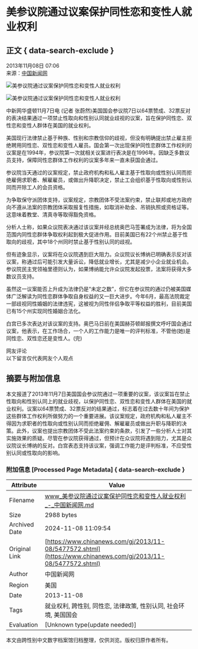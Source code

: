 # 美参议院通过议案保护同性恋和变性人就业权利

## 正文 { data-search-exclude }


2013年11月08日 07:06  
来源：[中国新闻网](http://www.chinanews.com/)  

![美参议院通过议案保护同性恋和变性人就业权利](http://www.chinanews.com/fileftp/2020/03/2020-03-11/U194P4T47D46410F978DT20200311093349.jpg)

![美参议院通过议案保护同性恋和变性人就业权利](http://www.chinanews.com/fileftp/2020/03/2020-03-11/U194P4T47D46410F977DT20200311083723.jpg)

中新网华盛顿11月7日电 (记者 张蔚然)美国国会参议院7日以64票赞成、32票反对的表决结果通过一项禁止性取向和性别认同就业歧视的议案，旨在保护同性恋、双性恋和变性人群体在美国的就业权利。

美国现行法律禁止基于种族、性别和宗教信仰的歧视，但没有明确提出禁止雇主拒绝聘用同性恋、双性恋和变性人雇员。国会第一次出现保护同性恋群体工作权利的议案是在1994年，参议院第一次就相关议案进行表决是在1996年。因缺乏多数议员支持，保障同性恋群体工作权利的议案多年来一直未获国会通过。

参议院当天通过的议案规定，禁止政府机构和私人雇主基于性取向或性别认同而拒绝雇佣求职者、解雇雇员，或做出升降职决定，禁止工会组织基于性取向或性别认同而开除工人的会员资格。

为争取保守派团体支持，议案规定，宗教团体不受法案约束，禁止联邦或地方政府向不遵从法案的宗教团体采取报复性措施，如取消补助金、吊销执照或资格证等。这意味着教堂、清真寺等取得豁免资格。

分析人士称，如果众议院表决通过该议案并经总统奥巴马签署成为法律，将为全国范围内同性恋群体争取权利起到极大促进作用。目前美国已有22个州禁止基于性取向的歧视，其中18个州同时禁止基于性别认同的歧视。

但有迹象显示，议案将在众议院遇到巨大阻力。众议院议长博纳已明确表示反对该议案，称通过后可能引发大量诉讼，降低就业增长，尤其是减少小企业就业机会。参议院民主党领袖里德则认为，如果博纳能允许众议院发起投票，法案将获得大多数议员支持。

虽然这一议案能否上升成为法律仍是“未定之数”，但它在参议院的通过仍被美国媒体广泛解读为同性恋群体争取自身权益的又一巨大进步。今年6月，最高法院裁定一部歧视同性婚姻的法律违宪，这被视为同性伴侣争取平等权益的胜利，目前美国已有15个州实现同性婚姻合法化。

白宫已多次表达对该议案的支持。奥巴马日前在美国赫芬顿邮报撰文呼吁国会通过议案，他表示，在工作场合，一个人的工作能力是唯一的评判标准，不管他(她)是同性恋、双性恋还是变性人。(完)

网友评论  
以下留言仅代表网友个人观点

## 摘要与附加信息

<!-- tcd_abstract -->
本文报道了2013年11月7日美国国会参议院通过一项重要的议案，该议案旨在禁止性取向和性别认同上的就业歧视，以保护同性恋、双性恋和变性人群体在美国的就业权利。议案以64票赞成、32票反对的结果通过，标志着在过去数十年间为保护这些群体工作权利所做努力的一个重要进展。该议案规定，政府机构和私人雇主不得因为求职者的性取向或性别认同而拒绝雇佣、解雇雇员或做出升职与降职的决策。此外，议案也提出宗教团体不受此法案约束的条款，引发了一些分析人士对其实施效果的质疑。尽管在参议院获得通过，但预计在众议院将遇到阻力，尤其是众议院议长博纳的反对。白宫表态支持该议案，强调工作能力是评判标准，不应受性别认同或性取向的影响。
<!-- tcd_abstract_end -->

### 附加信息 [Processed Page Metadata] { data-search-exclude }

| Attribute       | Value                                  |
|-----------------|----------------------------------------|
| Filename        | www_美参议院通过议案保护同性恋和变性人就业权利_-_中国新闻网.md                             |
| Size            | 2988 bytes                           |
| Archived Date   | 2024-11-08 11:09:54                             |
| Original Link   | [https://www.chinanews.com/gj/2013/11-08/5477572.shtml](https://www.chinanews.com/gj/2013/11-08/5477572.shtml)                       |
| Author          | 中国新闻网                               |
| Region          | 美国                               |
| Date            | 2013-11-08                                 |
| Tags            | 就业权利, 跨性别, 同性恋, 法律政策, 性别认同, 社会环境, 美国国会                                 |
| Evaluation            | [Unknown type(update needed)]                                 |
<!-- tcd_table_end -->

本文由跨性别中文数字档案馆归档整理，仅供浏览。版权归原作者所有。

